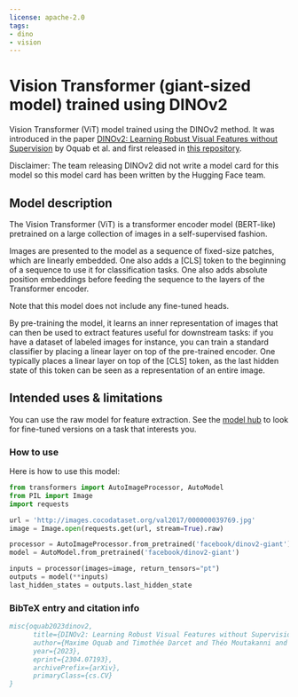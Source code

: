 ```yaml
---
license: apache-2.0
tags:
- dino
- vision
---
```


# Vision Transformer (giant-sized model) trained using DINOv2

Vision Transformer (ViT) model trained using the DINOv2 method. It was introduced in the paper [DINOv2: Learning Robust Visual Features without Supervision](https://arxiv.org/abs/2304.07193) by Oquab et al. and first released in [this repository](https://github.com/facebookresearch/dinov2). 

Disclaimer: The team releasing DINOv2 did not write a model card for this model so this model card has been written by the Hugging Face team.

## Model description

The Vision Transformer (ViT) is a transformer encoder model (BERT-like) pretrained on a large collection of images in a self-supervised fashion. 

Images are presented to the model as a sequence of fixed-size patches, which are linearly embedded. One also adds a [CLS] token to the beginning of a sequence to use it for classification tasks. One also adds absolute position embeddings before feeding the sequence to the layers of the Transformer encoder.

Note that this model does not include any fine-tuned heads. 

By pre-training the model, it learns an inner representation of images that can then be used to extract features useful for downstream tasks: if you have a dataset of labeled images for instance, you can train a standard classifier by placing a linear layer on top of the pre-trained encoder. One typically places a linear layer on top of the [CLS] token, as the last hidden state of this token can be seen as a representation of an entire image.

## Intended uses & limitations

You can use the raw model for feature extraction. See the [model hub](https://huggingface.co/models?search=facebook/dinov2) to look for
fine-tuned versions on a task that interests you.

### How to use

Here is how to use this model:

```python
from transformers import AutoImageProcessor, AutoModel
from PIL import Image
import requests

url = 'http://images.cocodataset.org/val2017/000000039769.jpg'
image = Image.open(requests.get(url, stream=True).raw)

processor = AutoImageProcessor.from_pretrained('facebook/dinov2-giant')
model = AutoModel.from_pretrained('facebook/dinov2-giant')

inputs = processor(images=image, return_tensors="pt")
outputs = model(**inputs)
last_hidden_states = outputs.last_hidden_state
```

### BibTeX entry and citation info

```bibtex
misc{oquab2023dinov2,
      title={DINOv2: Learning Robust Visual Features without Supervision}, 
      author={Maxime Oquab and Timothée Darcet and Théo Moutakanni and Huy Vo and Marc Szafraniec and Vasil Khalidov and Pierre Fernandez and Daniel Haziza and Francisco Massa and Alaaeldin El-Nouby and Mahmoud Assran and Nicolas Ballas and Wojciech Galuba and Russell Howes and Po-Yao Huang and Shang-Wen Li and Ishan Misra and Michael Rabbat and Vasu Sharma and Gabriel Synnaeve and Hu Xu and Hervé Jegou and Julien Mairal and Patrick Labatut and Armand Joulin and Piotr Bojanowski},
      year={2023},
      eprint={2304.07193},
      archivePrefix={arXiv},
      primaryClass={cs.CV}
}
```